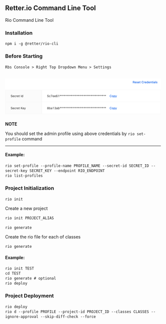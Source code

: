 ## Retter.io Command Line Tool

Rio Command Line Tool

### Installation

```shell
npm i -g @retter/rio-cli
```

### Before Starting

``Rbs Console > Right Top Dropdown Menu > Settings``

![img.png](docs/img.png)
---
**NOTE**

You should set the admin profile using above credentials by ```rio set-profile``` command

---

#### Example:

```shell
rio set-profile --profile-name PROFILE_NAME --secret-id SECRET_ID --secret-key SECRET_KEY --endpoint RIO_ENDPOINT
rio list-profiles
```

### Project Initialization

``rio init``

Create a new project

```shell
rio init PROJECT_ALIAS
```

``rio generate``

Create the rio file for each of classes

```shell
rio generate
```

#### Example:

```shell
rio init TEST
cd TEST
rio generate # optional
rio deploy
```

### Project Deployment

```shell
rio deploy
rio d --profile PROFILE --project-id PROJECT_ID --classes CLASSES --ignore-approval --skip-diff-check --force
```
